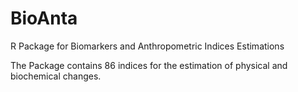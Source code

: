 # BioAnta
R Package for Biomarkers and Anthropometric Indices Estimations

The Package contains 86 indices for the estimation of physical and biochemical changes.
